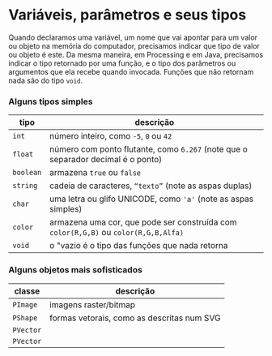 
# Variáveis, parâmetros e seus tipos

Quando declaramos uma variável, um nome que vai apontar para um valor ou objeto na memória do computador, precisamos indicar que tipo de valor ou objeto é este. Da mesma maneira, em Processing e em Java, precisamos indicar o tipo retornado por uma função, e o tipo dos parâmetros ou argumentos que ela recebe quando invocada. Funções que não retornam nada são do tipo `void`.

### Alguns tipos simples

| tipo | descrição |
| --- | --- |
|`int`  |  número inteiro, como `-5`, `0` ou `42`
| `float`  | número com ponto flutante, como `6.267` (note que o separador decimal é o ponto)
| `boolean` |  armazena `true` ou `false`
| `string`  |  cadeia de caracteres, `“texto”` (note as aspas duplas)
| `char`| uma letra ou glifo UNICODE, como `'a'` (note as aspas simples)
| `color`  |  armazena uma cor, que pode ser construída com `color(R,G,B)` ou `color(R,G,B,Alfa)`
| `void`| o "vazio é o tipo das funções que nada retorna

### Alguns objetos mais sofisticados



| classe | descrição |
| --- | --- |
| `PImage`  | imagens raster/bitmap
| `PShape` |  formas vetorais, como as descritas num SVG
|`PVector`  |  
|`PVector`  |  
